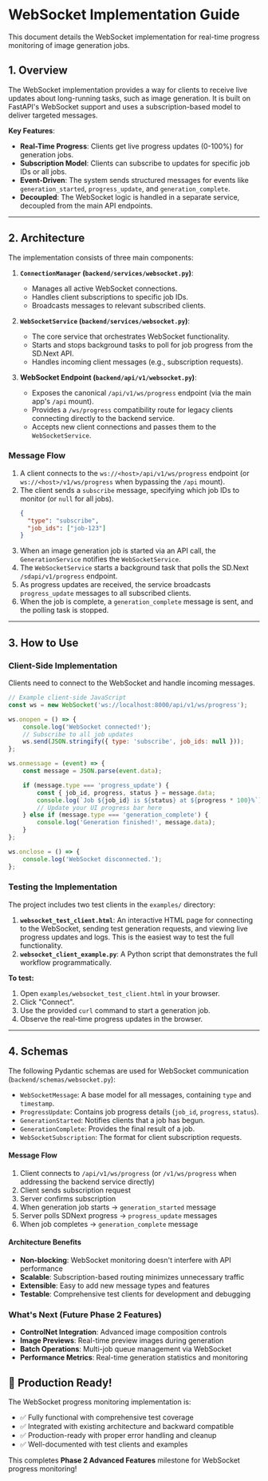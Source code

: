 # WebSocket Implementation Guide

This document details the WebSocket implementation for real-time progress monitoring of image generation jobs.

## 1. Overview

The WebSocket implementation provides a way for clients to receive live updates about long-running tasks, such as image generation. It is built on FastAPI's WebSocket support and uses a subscription-based model to deliver targeted messages.

**Key Features**:
-   **Real-Time Progress**: Clients get live progress updates (0-100%) for generation jobs.
-   **Subscription Model**: Clients can subscribe to updates for specific job IDs or all jobs.
-   **Event-Driven**: The system sends structured messages for events like `generation_started`, `progress_update`, and `generation_complete`.
-   **Decoupled**: The WebSocket logic is handled in a separate service, decoupled from the main API endpoints.

---

## 2. Architecture

The implementation consists of three main components:

1.  **`ConnectionManager` (`backend/services/websocket.py`)**:
    -   Manages all active WebSocket connections.
    -   Handles client subscriptions to specific job IDs.
    -   Broadcasts messages to relevant subscribed clients.

2.  **`WebSocketService` (`backend/services/websocket.py`)**:
    -   The core service that orchestrates WebSocket functionality.
    -   Starts and stops background tasks to poll for job progress from the SD.Next API.
    -   Handles incoming client messages (e.g., subscription requests).

3.  **WebSocket Endpoint (`backend/api/v1/websocket.py`)**:
    -   Exposes the canonical `/api/v1/ws/progress` endpoint (via the main app's `/api` mount).
    -   Provides a `/ws/progress` compatibility route for legacy clients connecting directly to the backend service.
    -   Accepts new client connections and passes them to the `WebSocketService`.

### Message Flow

1.  A client connects to the `ws://<host>/api/v1/ws/progress` endpoint (or `ws://<host>/v1/ws/progress` when bypassing the `/api` mount).
2.  The client sends a `subscribe` message, specifying which job IDs to monitor (or `null` for all jobs).
    ```json
    {
      "type": "subscribe",
      "job_ids": ["job-123"]
    }
    ```
3.  When an image generation job is started via an API call, the `GenerationService` notifies the `WebSocketService`.
4.  The `WebSocketService` starts a background task that polls the SD.Next `/sdapi/v1/progress` endpoint.
5.  As progress updates are received, the service broadcasts `progress_update` messages to all subscribed clients.
6.  When the job is complete, a `generation_complete` message is sent, and the polling task is stopped.

---

## 3. How to Use

### Client-Side Implementation

Clients need to connect to the WebSocket and handle incoming messages.

```javascript
// Example client-side JavaScript
const ws = new WebSocket('ws://localhost:8000/api/v1/ws/progress');

ws.onopen = () => {
    console.log('WebSocket connected!');
    // Subscribe to all job updates
    ws.send(JSON.stringify({ type: 'subscribe', job_ids: null }));
};

ws.onmessage = (event) => {
    const message = JSON.parse(event.data);

    if (message.type === 'progress_update') {
        const { job_id, progress, status } = message.data;
        console.log(`Job ${job_id} is ${status} at ${progress * 100}%`);
        // Update your UI progress bar here
    } else if (message.type === 'generation_complete') {
        console.log('Generation finished!', message.data);
    }
};

ws.onclose = () => {
    console.log('WebSocket disconnected.');
};
```

### Testing the Implementation

The project includes two test clients in the `examples/` directory:

1.  **`websocket_test_client.html`**: An interactive HTML page for connecting to the WebSocket, sending test generation requests, and viewing live progress updates and logs. This is the easiest way to test the full functionality.
2.  **`websocket_client_example.py`**: A Python script that demonstrates the full workflow programmatically.

**To test:**
1.  Open `examples/websocket_test_client.html` in your browser.
2.  Click "Connect".
3.  Use the provided `curl` command to start a generation job.
4.  Observe the real-time progress updates in the browser.

---

## 4. Schemas

The following Pydantic schemas are used for WebSocket communication (`backend/schemas/websocket.py`):

-   `WebSocketMessage`: A base model for all messages, containing `type` and `timestamp`.
-   `ProgressUpdate`: Contains job progress details (`job_id`, `progress`, `status`).
-   `GenerationStarted`: Notifies clients that a job has begun.
-   `GenerationComplete`: Provides the final result of a job.
-   `WebSocketSubscription`: The format for client subscription requests.


#### Message Flow
1. Client connects to `/api/v1/ws/progress` (or `/v1/ws/progress` when addressing the backend service directly)
2. Client sends subscription request
3. Server confirms subscription
4. When generation job starts → `generation_started` message
5. Server polls SDNext progress → `progress_update` messages
6. When job completes → `generation_complete` message

#### Architecture Benefits
- **Non-blocking**: WebSocket monitoring doesn't interfere with API performance
- **Scalable**: Subscription-based routing minimizes unnecessary traffic
- **Extensible**: Easy to add new message types and features
- **Testable**: Comprehensive test clients for development and debugging

### What's Next (Future Phase 2 Features)

- **ControlNet Integration**: Advanced image composition controls
- **Image Previews**: Real-time preview images during generation
- **Batch Operations**: Multi-job queue management via WebSocket
- **Performance Metrics**: Real-time generation statistics and monitoring

## 🚀 Production Ready!

The WebSocket progress monitoring implementation is:
- ✅ Fully functional with comprehensive test coverage
- ✅ Integrated with existing architecture and backward compatible  
- ✅ Production-ready with proper error handling and cleanup
- ✅ Well-documented with test clients and examples

This completes **Phase 2 Advanced Features** milestone for WebSocket progress monitoring!
